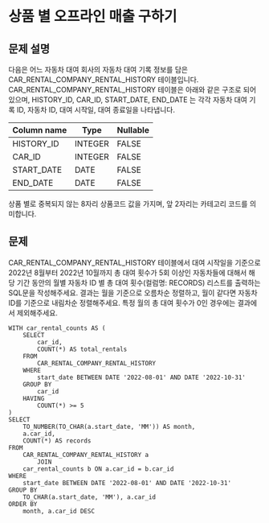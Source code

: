 # 상품 별 오프라인 매출 구하기

## 문제 설명
다음은 어느 자동차 대여 회사의 자동차 대여 기록 정보를 담은 CAR_RENTAL_COMPANY_RENTAL_HISTORY 테이블입니다. CAR_RENTAL_COMPANY_RENTAL_HISTORY 테이블은 아래와 같은 구조로 되어있으며, HISTORY_ID, CAR_ID, START_DATE, END_DATE 는 각각 자동차 대여 기록 ID, 자동차 ID, 대여 시작일, 대여 종료일을 나타냅니다.

Column name	| Type	     | Nullable
--|-----------| --
HISTORY_ID | 	INTEGER	 | FALSE
CAR_ID| 	INTEGER  |	FALSE
START_DATE| 	DATE     |	FALSE
END_DATE| 	DATE     |	FALSE

상품 별로 중복되지 않는 8자리 상품코드 값을 가지며, 앞 2자리는 카테고리 코드를 의미합니다.

## 문제
CAR_RENTAL_COMPANY_RENTAL_HISTORY 테이블에서 대여 시작일을 기준으로 2022년 8월부터 2022년 10월까지 총 대여 횟수가 5회 이상인 자동차들에 대해서 해당 기간 동안의 월별 자동차 ID 별 총 대여 횟수(컬럼명: RECORDS) 리스트를 출력하는 SQL문을 작성해주세요. 결과는 월을 기준으로 오름차순 정렬하고, 월이 같다면 자동차 ID를 기준으로 내림차순 정렬해주세요. 특정 월의 총 대여 횟수가 0인 경우에는 결과에서 제외해주세요.



```oracle
WITH car_rental_counts AS (
    SELECT
        car_id,
        COUNT(*) AS total_rentals
    FROM
        CAR_RENTAL_COMPANY_RENTAL_HISTORY
    WHERE
        start_date BETWEEN DATE '2022-08-01' AND DATE '2022-10-31'
    GROUP BY
        car_id
    HAVING
        COUNT(*) >= 5
)
SELECT
    TO_NUMBER(TO_CHAR(a.start_date, 'MM')) AS month,
    a.car_id,
    COUNT(*) AS records
FROM
    CAR_RENTAL_COMPANY_RENTAL_HISTORY a
        JOIN
    car_rental_counts b ON a.car_id = b.car_id
WHERE
    start_date BETWEEN DATE '2022-08-01' AND DATE '2022-10-31'
GROUP BY
    TO_CHAR(a.start_date, 'MM'), a.car_id
ORDER BY
    month, a.car_id DESC
```